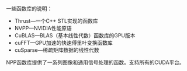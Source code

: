 一些函数库的说明：

* Thrust—一个C++ STL实现的函数库
* NVPP—NVIDIA性能原语
* CuBLAS—BLAS（基本线性代数）函数库的GPU版本
* cuFFT—GPU加速的快速傅里叶变换函数库
* cuSparse—稀疏矩阵数据的线性代数

NPP函数库提供了一系列图像和通用信号处理的函数。支持所有的CUDA平台。